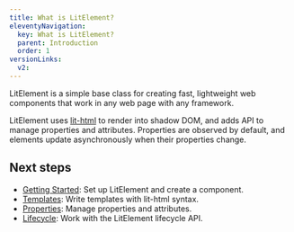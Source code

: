 ```yaml
---
title: What is LitElement?
eleventyNavigation:
  key: What is LitElement?
  parent: Introduction
  order: 1
versionLinks:
  v2:
---
```


LitElement is a simple base class for creating fast, lightweight web components that work in any web page with any framework.

LitElement uses [lit-html](/docs/v1/lit-html/introduction/) to render into shadow DOM, and adds API to manage properties and attributes. Properties are observed by default, and elements update asynchronously when their properties change.

## Next steps

* [Getting Started](/docs/v1/getting-started/): Set up LitElement and create a component.
* [Templates](/docs/v1/components/templates/): Write templates with lit-html syntax.
* [Properties](/docs/v1/components/properties/): Manage properties and attributes.
* [Lifecycle](/docs/v1/components/lifecycle/): Work with the LitElement lifecycle API.
